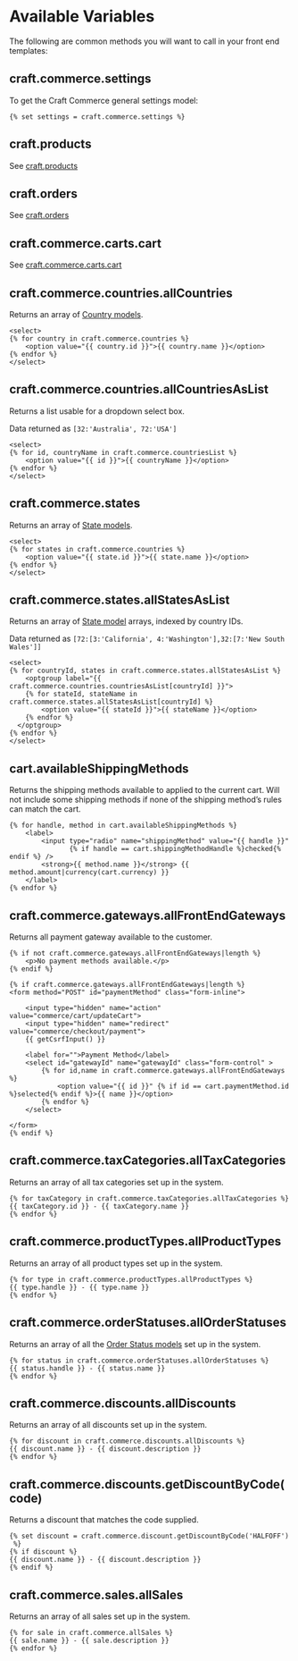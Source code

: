 # Available Variables

The following are common methods you will want to call in your front end templates:

## craft.commerce.settings

To get the Craft Commerce general settings model:

```twig
{% set settings = craft.commerce.settings %}
```

## craft.products

See [craft.products](craft-products.md)

## craft.orders

See [craft.orders](craft-orders.md)

## craft.commerce.carts.cart

See [craft.commerce.carts.cart](craft-commerce-carts-cart.md)

## craft.commerce.countries.allCountries

Returns an array of [Country models](country-model.md).

```twig
<select>
{% for country in craft.commerce.countries %}
    <option value="{{ country.id }}">{{ country.name }}</option>
{% endfor %}
</select>
```

## craft.commerce.countries.allCountriesAsList

Returns a list usable for a dropdown select box.

Data returned as `[32:'Australia', 72:'USA']`

```twig
<select>
{% for id, countryName in craft.commerce.countriesList %}
    <option value="{{ id }}">{{ countryName }}</option>
{% endfor %}
</select>
```

## craft.commerce.states

Returns an array of [State models](state-model.md).

```twig
<select>
{% for states in craft.commerce.countries %}
    <option value="{{ state.id }}">{{ state.name }}</option>
{% endfor %}
</select>
```

## craft.commerce.states.allStatesAsList

Returns an array of [State model](state-model.md) arrays, indexed by country IDs.

Data returned as `[72:[3:'California', 4:'Washington'],32:[7:'New South Wales']]`

```twig
<select>
{% for countryId, states in craft.commerce.states.allStatesAsList %}
    <optgroup label="{{ craft.commerce.countries.countriesAsList[countryId] }}">
    {% for stateId, stateName in craft.commerce.states.allStatesAsList[countryId] %}
        <option value="{{ stateId }}">{{ stateName }}</option>
    {% endfor %}
  </optgroup>
{% endfor %}
</select>
```

## cart.availableShippingMethods

Returns the shipping methods available to applied to the current cart. Will not include some shipping methods if none of the shipping method’s rules can match the cart.

```twig
{% for handle, method in cart.availableShippingMethods %}
    <label>
        <input type="radio" name="shippingMethod" value="{{ handle }}"
               {% if handle == cart.shippingMethodHandle %}checked{% endif %} />
        <strong>{{ method.name }}</strong> {{ method.amount|currency(cart.currency) }}
    </label>
{% endfor %}
```

## craft.commerce.gateways.allFrontEndGateways

Returns all payment gateway available to the customer.

```twig
{% if not craft.commerce.gateways.allFrontEndGateways|length %}
    <p>No payment methods available.</p>
{% endif %}

{% if craft.commerce.gateways.allFrontEndGateways|length %}
<form method="POST" id="paymentMethod" class="form-inline">

    <input type="hidden" name="action" value="commerce/cart/updateCart">
    <input type="hidden" name="redirect" value="commerce/checkout/payment">
    {{ getCsrfInput() }}

    <label for="">Payment Method</label>
    <select id="gatewayId" name="gatewayId" class="form-control" >
        {% for id,name in craft.commerce.gateways.allFrontEndGateways %}
            <option value="{{ id }}" {% if id == cart.paymentMethod.id %}selected{% endif %}>{{ name }}</option>
        {% endfor %}
    </select>

</form>
{% endif %}
```

## craft.commerce.taxCategories.allTaxCategories

Returns an array of all tax categories set up in the system.

```twig
{% for taxCategory in craft.commerce.taxCategories.allTaxCategories %}
{{ taxCategory.id }} - {{ taxCategory.name }}
{% endfor %}
```

## craft.commerce.productTypes.allProductTypes

Returns an array of all product types set up in the system.

```twig
{% for type in craft.commerce.productTypes.allProductTypes %}
{{ type.handle }} - {{ type.name }}
{% endfor %}
```

## craft.commerce.orderStatuses.allOrderStatuses

Returns an array of all the [Order Status models](order-status-model.md) set up in the system.

```twig
{% for status in craft.commerce.orderStatuses.allOrderStatuses %}
{{ status.handle }} - {{ status.name }}
{% endfor %}
```

## craft.commerce.discounts.allDiscounts

Returns an array of all discounts set up in the system.

```twig
{% for discount in craft.commerce.discounts.allDiscounts %}
{{ discount.name }} - {{ discount.description }}
{% endfor %}
```

## craft.commerce.discounts.getDiscountByCode(code)

Returns a discount that matches the code supplied.

```twig
{% set discount = craft.commerce.discount.getDiscountByCode('HALFOFF')
 %}
{% if discount %}
{{ discount.name }} - {{ discount.description }}
{% endif %}
```

## craft.commerce.sales.allSales

Returns an array of all sales set up in the system.

```twig
{% for sale in craft.commerce.allSales %}
{{ sale.name }} - {{ sale.description }}
{% endfor %}
```

